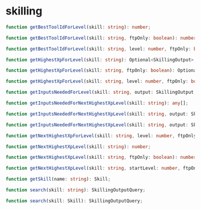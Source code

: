 # skilling

```typescript
function getBestToolIdForLevel(skill: string): number;
```

```typescript
function getBestToolIdForLevel(skill: string, ftpOnly: boolean): number;
```

```typescript
function getBestToolIdForLevel(skill: string, level: number, ftpOnly: boolean): number;
```

```typescript
function getHighestXpForLevel(skill: string): Optional<SkillingOutput>;
```

```typescript
function getHighestXpForLevel(skill: string, ftpOnly: boolean): Optional<SkillingOutput>;
```

```typescript
function getHighestXpForLevel(skill: string, level: number, ftpOnly: boolean): Optional<SkillingOutput>;
```

```typescript
function getInputsNeededForLevel(skill: string, output: SkillingOutput, level: number): any[];
```

```typescript
function getInputsNeededForNextHighestXpLevel(skill: string): any[];
```

```typescript
function getInputsNeededForNextHighestXpLevel(skill: string, output: SkillingOutput): any[];
```

```typescript
function getInputsNeededForNextHighestXpLevel(skill: string, output: SkillingOutput, ftpOnly: boolean): any[];
```

```typescript
function getNextHighestXpForLevel(skill: string, level: number, ftpOnly: boolean): Optional<SkillingOutput>;
```

```typescript
function getNextHighestXpLevel(skill: string): number;
```

```typescript
function getNextHighestXpLevel(skill: string, ftpOnly: boolean): number;
```

```typescript
function getNextHighestXpLevel(skill: string, startLevel: number, ftpOnly: boolean): number;
```

```typescript
function getSkill(name: string): Skill;
```

```typescript
function search(skill: string): SkillingOutputQuery;
```

```typescript
function search(skill: Skill): SkillingOutputQuery;
```

